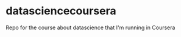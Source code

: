 datasciencecoursera
===================

Repo for the course about datascience that I'm running in Coursera
